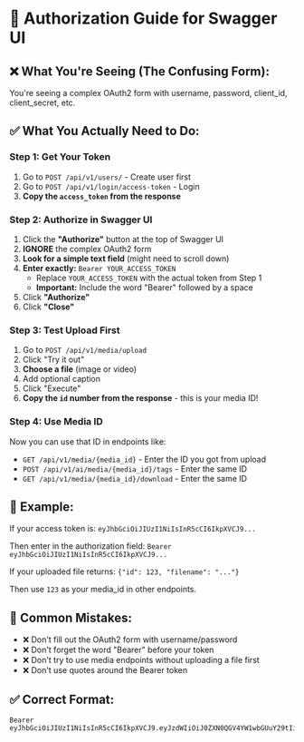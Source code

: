 # 🔐 Authorization Guide for Swagger UI

## ❌ **What You're Seeing (The Confusing Form):**
You're seeing a complex OAuth2 form with username, password, client_id, client_secret, etc.

## ✅ **What You Actually Need to Do:**

### **Step 1: Get Your Token**
1. Go to `POST /api/v1/users/` - Create user first
2. Go to `POST /api/v1/login/access-token` - Login
3. **Copy the `access_token` from the response**

### **Step 2: Authorize in Swagger UI**
1. Click the **"Authorize"** button at the top of Swagger UI
2. **IGNORE** the complex OAuth2 form
3. **Look for a simple text field** (might need to scroll down)
4. **Enter exactly:** `Bearer YOUR_ACCESS_TOKEN`
   - Replace `YOUR_ACCESS_TOKEN` with the actual token from Step 1
   - **Important:** Include the word "Bearer" followed by a space
5. Click **"Authorize"**
6. Click **"Close"**

### **Step 3: Test Upload First**
1. Go to `POST /api/v1/media/upload`
2. Click "Try it out"
3. **Choose a file** (image or video)
4. Add optional caption
5. Click "Execute"
6. **Copy the `id` number from the response** - this is your media ID!

### **Step 4: Use Media ID**
Now you can use that ID in endpoints like:
- `GET /api/v1/media/{media_id}` - Enter the ID you got from upload
- `POST /api/v1/ai/media/{media_id}/tags` - Enter the same ID
- `GET /api/v1/media/{media_id}/download` - Enter the same ID

## 🎯 **Example:**

If your access token is: `eyJhbGciOiJIUzI1NiIsInR5cCI6IkpXVCJ9...`

Then enter in the authorization field: `Bearer eyJhbGciOiJIUzI1NiIsInR5cCI6IkpXVCJ9...`

If your uploaded file returns: `{"id": 123, "filename": "..."}`

Then use `123` as your media_id in other endpoints.

## 🚨 **Common Mistakes:**
- ❌ Don't fill out the OAuth2 form with username/password
- ❌ Don't forget the word "Bearer" before your token
- ❌ Don't try to use media endpoints without uploading a file first
- ❌ Don't use quotes around the Bearer token

## ✅ **Correct Format:**
```
Bearer eyJhbGciOiJIUzI1NiIsInR5cCI6IkpXVCJ9.eyJzdWIiOiJ0ZXN0QGV4YW1wbGUuY29tIiwiZXhwIjoxNzM4NTM2MjIzfQ.example_signature
``` 